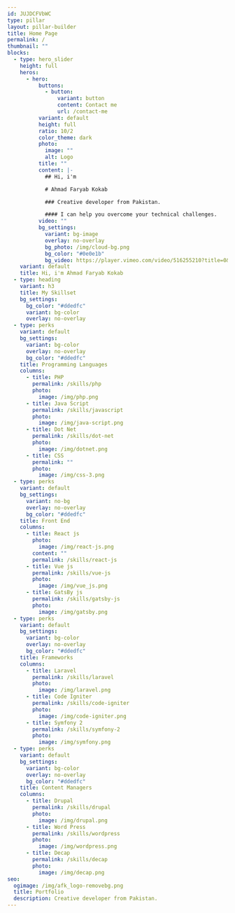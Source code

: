 ```yaml
---
id: JUJDCFVbWC
type: pillar
layout: pillar-builder
title: Home Page
permalink: /
thumbnail: ""
blocks:
  - type: hero_slider
    height: full
    heros:
      - hero:
          buttons:
            - button:
                variant: button
                content: Contact me
                url: /contact-me
          variant: default
          height: full
          ratio: 10/2
          color_theme: dark
          photo:
            image: ""
            alt: Logo
          title: ""
          content: |-
            ## Hi, i'm

            # Ahmad Faryab Kokab

            ### Creative developer from Pakistan.

            #### I can help you overcome your technical challenges.
          video: ""
          bg_settings:
            variant: bg-image
            overlay: no-overlay
            bg_photo: /img/cloud-bg.png
            bg_color: "#0e0e1b"
            bg_video: https://player.vimeo.com/video/516255210?title=0&portrait=0&byline=0&autoplay=1&muted=true&controls=0&loop=1
    variant: default
    title: Hi, i'm Ahmad Faryab Kokab
  - type: heading
    variant: h3
    title: My Skillset
    bg_settings:
      bg_color: "#ddedfc"
      variant: bg-color
      overlay: no-overlay
  - type: perks
    variant: default
    bg_settings:
      variant: bg-color
      overlay: no-overlay
      bg_color: "#ddedfc"
    title: Programming Languages
    columns:
      - title: PHP
        permalink: /skills/php
        photo:
          image: /img/php.png
      - title: Java Script
        permalink: /skills/javascript
        photo:
          image: /img/java-script.png
      - title: Dot Net
        permalink: /skills/dot-net
        photo:
          image: /img/dotnet.png
      - title: CSS
        permalink: ""
        photo:
          image: /img/css-3.png
  - type: perks
    variant: default
    bg_settings:
      variant: no-bg
      overlay: no-overlay
      bg_color: "#ddedfc"
    title: Front End
    columns:
      - title: React js
        photo:
          image: /img/react-js.png
        content: ""
        permalink: /skills/react-js
      - title: Vue js
        permalink: /skills/vue-js
        photo:
          image: /img/vue_js.png
      - title: GatsBy js
        permalink: /skills/gatsby-js
        photo:
          image: /img/gatsby.png
  - type: perks
    variant: default
    bg_settings:
      variant: bg-color
      overlay: no-overlay
      bg_color: "#ddedfc"
    title: Frameworks
    columns:
      - title: Laravel
        permalink: /skills/laravel
        photo:
          image: /img/laravel.png
      - title: Code Igniter
        permalink: /skills/code-igniter
        photo:
          image: /img/code-igniter.png
      - title: Symfony 2
        permalink: /skills/symfony-2
        photo:
          image: /img/symfony.png
  - type: perks
    variant: default
    bg_settings:
      variant: bg-color
      overlay: no-overlay
      bg_color: "#ddedfc"
    title: Content Managers
    columns:
      - title: Drupal
        permalink: /skills/drupal
        photo:
          image: /img/drupal.png
      - title: Word Press
        permalink: /skills/wordpress
        photo:
          image: /img/wordpress.png
      - title: Decap
        permalink: /skills/decap
        photo:
          image: /img/decap.png
seo:
  ogimage: /img/afk_logo-removebg.png
  title: Portfolio
  description: Creative developer from Pakistan.
---
```

